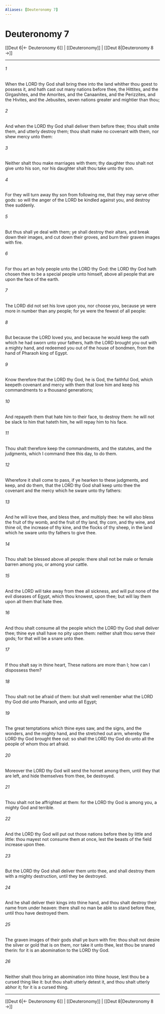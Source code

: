 ```yaml
---
Aliases: [Deuteronomy 7]
---
```

# Deuteronomy 7

[[Deut 6|← Deuteronomy 6]] | [[Deuteronomy]] | [[Deut 8|Deuteronomy 8 →]]
***



###### 1 
When the LORD thy God shall bring thee into the land whither thou goest to possess it, and hath cast out many nations before thee, the Hittites, and the Girgashites, and the Amorites, and the Canaanites, and the Perizzites, and the Hivites, and the Jebusites, seven nations greater and mightier than thou; 

###### 2 
And when the LORD thy God shall deliver them before thee; thou shalt smite them, and utterly destroy them; thou shalt make no covenant with them, nor shew mercy unto them: 

###### 3 
Neither shalt thou make marriages with them; thy daughter thou shalt not give unto his son, nor his daughter shalt thou take unto thy son. 

###### 4 
For they will turn away thy son from following me, that they may serve other gods: so will the anger of the LORD be kindled against you, and destroy thee suddenly. 

###### 5 
But thus shall ye deal with them; ye shall destroy their altars, and break down their images, and cut down their groves, and burn their graven images with fire. 

###### 6 
For thou art an holy people unto the LORD thy God: the LORD thy God hath chosen thee to be a special people unto himself, above all people that are upon the face of the earth. 

###### 7 
The LORD did not set his love upon you, nor choose you, because ye were more in number than any people; for ye were the fewest of all people: 

###### 8 
But because the LORD loved you, and because he would keep the oath which he had sworn unto your fathers, hath the LORD brought you out with a mighty hand, and redeemed you out of the house of bondmen, from the hand of Pharaoh king of Egypt. 

###### 9 
Know therefore that the LORD thy God, he is God, the faithful God, which keepeth covenant and mercy with them that love him and keep his commandments to a thousand generations; 

###### 10 
And repayeth them that hate him to their face, to destroy them: he will not be slack to him that hateth him, he will repay him to his face. 

###### 11 
Thou shalt therefore keep the commandments, and the statutes, and the judgments, which I command thee this day, to do them. 

###### 12 
Wherefore it shall come to pass, if ye hearken to these judgments, and keep, and do them, that the LORD thy God shall keep unto thee the covenant and the mercy which he sware unto thy fathers: 

###### 13 
And he will love thee, and bless thee, and multiply thee: he will also bless the fruit of thy womb, and the fruit of thy land, thy corn, and thy wine, and thine oil, the increase of thy kine, and the flocks of thy sheep, in the land which he sware unto thy fathers to give thee. 

###### 14 
Thou shalt be blessed above all people: there shall not be male or female barren among you, or among your cattle. 

###### 15 
And the LORD will take away from thee all sickness, and will put none of the evil diseases of Egypt, which thou knowest, upon thee; but will lay them upon all them that hate thee. 

###### 16 
And thou shalt consume all the people which the LORD thy God shall deliver thee; thine eye shall have no pity upon them: neither shalt thou serve their gods; for that will be a snare unto thee. 

###### 17 
If thou shalt say in thine heart, These nations are more than I; how can I dispossess them? 

###### 18 
Thou shalt not be afraid of them: but shalt well remember what the LORD thy God did unto Pharaoh, and unto all Egypt; 

###### 19 
The great temptations which thine eyes saw, and the signs, and the wonders, and the mighty hand, and the stretched out arm, whereby the LORD thy God brought thee out: so shall the LORD thy God do unto all the people of whom thou art afraid. 

###### 20 
Moreover the LORD thy God will send the hornet among them, until they that are left, and hide themselves from thee, be destroyed. 

###### 21 
Thou shalt not be affrighted at them: for the LORD thy God is among you, a mighty God and terrible. 

###### 22 
And the LORD thy God will put out those nations before thee by little and little: thou mayest not consume them at once, lest the beasts of the field increase upon thee. 

###### 23 
But the LORD thy God shall deliver them unto thee, and shall destroy them with a mighty destruction, until they be destroyed. 

###### 24 
And he shall deliver their kings into thine hand, and thou shalt destroy their name from under heaven: there shall no man be able to stand before thee, until thou have destroyed them. 

###### 25 
The graven images of their gods shall ye burn with fire: thou shalt not desire the silver or gold that is on them, nor take it unto thee, lest thou be snared therin: for it is an abomination to the LORD thy God. 

###### 26 
Neither shalt thou bring an abomination into thine house, lest thou be a cursed thing like it: but thou shalt utterly detest it, and thou shalt utterly abhor it; for it is a cursed thing.

***
[[Deut 6|← Deuteronomy 6]] | [[Deuteronomy]] | [[Deut 8|Deuteronomy 8 →]]

